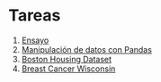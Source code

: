 # Tareas

1. [Ensayo](https://htmlpreview.github.io/?https://github.com/alejodacs/Tareas/blob/main/Ensayo.html) 
2. [Manipulación de datos con Pandas](https://htmlpreview.github.io/?https://raw.githubusercontent.com/alejodacs/Tareas/main/Pandas.html)
3. [Boston Housing Dataset](https://github.com/alejodacs/Tareas/blob/main/Regresion-Clasificacion/Boston%20Housing.ipynb)
4. [Breast Cancer Wisconsin](https://github.com/alejodacs/Tareas/blob/main/Regresion-Clasificacion/Breast%20Cancer%20Wisconsin.ipynb)
